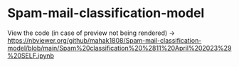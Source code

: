 # Spam-mail-classification-model

View the code (in case of preview not being rendered) -> https://nbviewer.org/github/mahak1808/Spam-mail-classification-model/blob/main/Spam%20classification%20%2811%20April%202023%29%20SELF.ipynb
